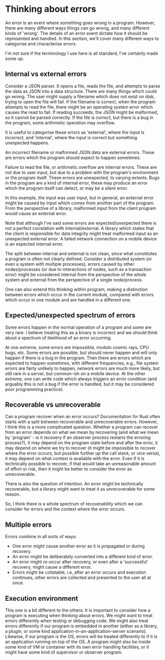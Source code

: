 # Thinking about errors

An error is an event where something goes wrong in a program. However, there are many different ways things can go wrong, and many different kinds of 'wrong'. The details of an error event dictate how it should be represented and handled. In this section, we'll cover many different ways to categorise and characterise errors.

I'm not sure if the terminology I use here is all standard, I've certainly made some up.

## Internal vs external errors

Consider a JSON parser. It opens a file, reads the file, and attempts to parse the data as JSON into a data structure. There are many things which could go wrong. The user might supply a filename which does not exist on disk, trying to open the file will fail. If the filename is correct, when the program attempts to read the file, there might be an operating system error which causes the read to fail. If reading succeeds, the JSON might be malformed, so it cannot be parsed correctly. If the file is correct, but there is a bug in the program, some arithmetic operation may overflow.

It is useful to categorise these errors as 'external', where the input is incorrect, and 'internal', where the input is correct but something unexpected happens.

An incorrect filename or malformed JSON data are external errors. These are errors which the program should expect to happen sometimes.

Failure to read the file, or arithmetic overflow are internal errors. These are not due to user input, but due to a problem with the program's environment or the program itself. These errors are unexpected, to varying extents. Bugs in the program are a kind of internal error, these may produce an error which the program itself can detect, or may be a silent error.

In this example, the input was user input, but in general, an external error might be caused by input which comes from another part of the program. From the perspective of a library, malformed input from the client program would cause an external error.

Note that although I've said some errors are expected/unexpected there is not a perfect correlation with internal/external. A library which states that the client is responsible for data integrity might treat malformed input as an unexpected external error. A failed network connection on a mobile device is an expected internal error.

The split between internal and external is not clean, since what constitutes a program is often not clearly defined. Consider a distributed system (or even a system with multiple processes), errors caused by other nodes/processes (or due to interactions of nodes, such as a transaction error) might be considered internal from the perspective of the whole system and external from the perspective of a single node/process.

One can also extend this thinking within program, making a distinction between errors which occur in the current module, compared with errors which occur in one module and are handled in a different one.

## Expected/unexpected spectrum of errors

Some errors happen in the normal operation of a program and some are very rare. I believe treating this as a binary is incorrect and we should think about a spectrum of likelihood of an error occurring.

At one extreme, some errors are impossible, modulo cosmic rays, CPU bugs, etc. Some errors are possible, but should never happen and will only happen if there is a bug in the program. Then there are errors which are expected to happen sometimes, with different frequencies, e.g., file system errors are fairly unlikely to happen, network errors are much more likely, but still rare in a server, but common-ish on a mobile device. At the other extreme, one can write code which always triggers an error condition (and arguably this is not a bug if the error is handled, but it may be considered poor programming practice).

## Recoverable vs unrecoverable

Can a program recover when an error occurs? Documentation for Rust often starts with a split between recoverable and unrecoverable errors. However, I think this is a more complicated question. Whether a program can recover from an error depends on what we mean by recovering (and what we mean by 'program' - is it recovery if an observer process restarts the erroring process?), it may depend on the program state before and after the error, it may depend on where we try to recover (it might be impossible to recover where the error occurs, but possible further up the call stack, or vice versa), it may depend on what context is available with the error. Even if it is technically possible to recover, if that would take an unreasonable amount of effort or risk, then it might be better to consider the error as unrecoverable.

There is also the question of intention. An error might be technically recoverable, but a library might want to treat it as unrecoverable for some reason.

So, I think there is a whole spectrum of recoverability which we can consider for errors and the context where the error occurs.

## Multiple errors

Errors combine in all sorts of ways:

* One error might cause another error as it is propagated or during recovery.
* An error might be deliberately converted into a different kind of error.
* An error might re-occur after recovery, or even after a 'successful' recovery, might cause a different error.
* Errors might be collatable, i.e, after an error occurs and execution continues, other errors are collected and presented to the user all at once.

## Execution environment

This one is a bit different to the others. It is important to consider how a program is executing when thinking about errors. We might want to treat errors differently when testing or debugging code. We might also treat errors differently if our program is embedded in another (either as a library, a plugin, or some kind application-in-an-application-server scenario). Likewise, if our program is the OS, errors will be treated differently to if it is an application running on top of the OS. A program might also be inside some kind of VM or container with its own error handling facilities, or it might have some kind of supervisor or observer program.
